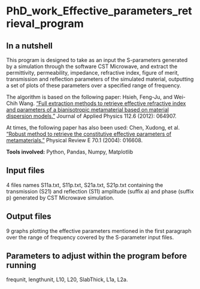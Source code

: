 # PhD_work_Effective_parameters_retrieval_program

## In a nutshell
This program is designed to take as an input the S-parameters generated by a simulation through the software CST Microwave, and extract the permittivity, permeability, impedance, refractive index, figure of merit, transmission and reflection parameters of the simulated material, outputting a set of plots of these parameters over a specified range of frequency.

The algorithm is based on the following paper:
Hsieh, Feng-Ju, and Wei-Chih Wang. [“Full extraction methods to retrieve effective refractive index and parameters of a bianisotropic metamaterial based on material dispersion models.”](https://aip.scitation.org/doi/full/10.1063/1.4752753?casa_token=xHGlMD94FbIAAAAA:YY1Ut2BzOVvrJ2qaQ4nMWqiqxmrBD1l0O9t8Xw53Yyu23K_guoP_HquBqAJgzXakLQQ6yrj8ZQE) Journal of Applied Physics 112.6 (2012): 064907.

At times, the following paper has also been used:
Chen, Xudong, et al. [“Robust method to retrieve the constitutive effective parameters of metamaterials.”](https://journals.aps.org/pre/pdf/10.1103/PhysRevE.70.016608?casa_token=wiemJYko8UIAAAAA%3AUivAP2Ai1PFI3QWCJXhM4SQNVA4Jrnw00TD1ZYq_kmcPPaWSWoHZg30TKz7d2ue_n-eBoHKt-Hiz_g) Physical Review E 70.1 (2004): 016608.

**Tools involved:** Python, Pandas, Numpy, Matplotlib

## Input files
4 files names S11a.txt, S11p.txt, S21a.txt, S21p.txt containing the transmission (S21) and reflection (S11) amplitude (suffix a) and phase (suffix p) generated by CST Microwave simulation.

## Output files
9 graphs plotting the effective parameters mentioned in the first paragraph over the range of frequency covered by the S-parameter input files.

## Parameters to adjust within the program before running
frequnit, lengthunit, L10, L20, SlabThick, L1a, L2a.
